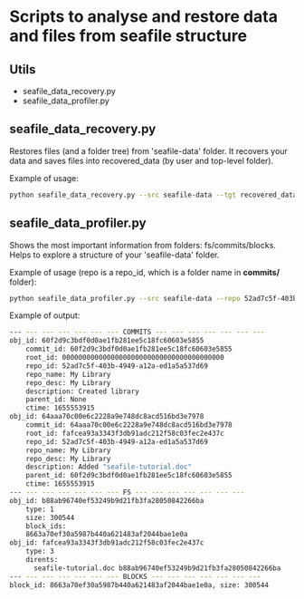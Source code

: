 # Scripts to analyse and restore data and files from seafile structure

## Utils

* seafile_data_recovery.py
* seafile_data_profiler.py

## seafile_data_recovery.py

Restores files (and a folder tree) from 'seafile-data' folder. It recovers your data and saves files into recovered_data (by user and top-level folder).

Example of usage:

```sh
python seafile_data_recovery.py --src seafile-data --tgt recovered_data
```

## seafile_data_profiler.py

Shows the most important information from folders: fs/commits/blocks. Helps to explore a structure of your 'seafile-data' folder.

Example of usage (repo is a repo_id, which is a folder name in **commits/** folder):

```sh
python seafile_data_profiler.py --src seafile-data --repo 52ad7c5f-403b-4949-a12a-ed1a5a537d69
```

Example of output:

```sh
--- --- --- --- --- --- --- COMMITS --- --- --- --- --- --- ---
obj_id: 60f2d9c3bdf0d0ae1fb281ee5c18fc60603e5855
    commit_id: 60f2d9c3bdf0d0ae1fb281ee5c18fc60603e5855
    root_id: 0000000000000000000000000000000000000000
    repo_id: 52ad7c5f-403b-4949-a12a-ed1a5a537d69
    repo_name: My Library
    repo_desc: My Library
    description: Created library
    parent_id: None
    ctime: 1655553915
obj_id: 64aaa70c00e6c2228a9e748dc8acd516bd3e7978
    commit_id: 64aaa70c00e6c2228a9e748dc8acd516bd3e7978
    root_id: fafcea93a3343f3db91adc212f58c03fec2e437c
    repo_id: 52ad7c5f-403b-4949-a12a-ed1a5a537d69
    repo_name: My Library
    repo_desc: My Library
    description: Added "seafile-tutorial.doc"
    parent_id: 60f2d9c3bdf0d0ae1fb281ee5c18fc60603e5855
    ctime: 1655553915
--- --- --- --- --- --- --- FS --- --- --- --- --- --- ---
obj_id: b88ab96740ef53249b9d21fb3fa28050842266ba
    type: 1
    size: 300544
    block_ids:
    8663a70ef30a5987b440a621483af2044bae1e0a
obj_id: fafcea93a3343f3db91adc212f58c03fec2e437c
    type: 3
    dirents:
      seafile-tutorial.doc b88ab96740ef53249b9d21fb3fa28050842266ba
--- --- --- --- --- --- --- BLOCKS --- --- --- --- --- --- ---
block_id: 8663a70ef30a5987b440a621483af2044bae1e0a, size: 300544
```